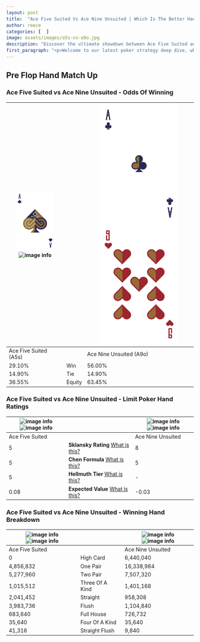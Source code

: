 ```yaml
---
layout: post
title:  "Ace Five Suited Vs Ace Nine Unsuited | Which Is The Better Hand In Poker? A Complete Guide"
author: reece
categories: [  ]
image: assets/images/a5s-vs-a9o.jpg
description: "Discover the ultimate showdown between Ace Five Suited and Ace Nine Unsuited in poker! Uncover the odds, strategies, and scenarios where one hand triumphs over the other. Get ready to up your poker game with this thrilling analysis."
first_paragraph: "<p>Welcome to our latest poker strategy deep dive, where we're pitting two distinct hands against each other in a high-stakes showdown: Ace Five Suited vs Ace Nine Unsuited.</p><p>In the dynamic world of poker, every decision counts, and knowing which hand holds the upper hand is key to your success at the table.</p><p>In this article, we'll dissect these two hands, explore the scenarios where one dominates the other, and equip you with the knowledge to make strategic choices that can tip the odds in your favor.</p><p>Get ready to unravel the intriguing dynamics of these poker hands and elevate your game to new heights.</p>"
---
```




[comment]: # (sp0)

## Pre Flop Hand Match Up

<div class="table hand-ratings" markdown="1"> 



### Ace Five Suited vs Ace Nine Unsuited - Odds Of Winning


    
| ![image info](assets/images/hand1/A.png) ![image info](assets/images/hand1/5s.png) |  | ![image info](assets/images/hand2/A.png) ![image info](assets/images/hand2/9o.png) |
| -------- | -------- | -------- |
| Ace Five Suited (A5s) |  | Ace Nine Unsuited (A9o) |
| 29.10% | Win | 56.00% |
| 14.90% | Tie | 14.90% |
| 36.55% | Equity | 63.45% |




[comment]: # (sp1)



### Ace Five Suited vs Ace Nine Unsuited - Limit Poker Hand Ratings


    
| ![image info](https://www.riverpairs.com/assets/images/hand1/A.png) ![image info](https://www.riverpairs.com/assets/images/hand1/5s.png) |  | ![image info](https://www.riverpairs.com/assets/images/hand2/A.png) ![image info](https://www.riverpairs.com/assets/images/hand2/9o.png) |
| -------- | -------- | -------- |
| Ace Five Suited |  | Ace Nine Unsuited |
| 5 | **Sklansky Rating** [What is this?](/sklansky-rating-explained) | 8 |
| 5 | **Chen Formula** [What is this?](/chen-formula-explained) | 5 |
| 5 | **Hellmuth Tier** [What is this?](/Hellmuth-tier-explained) | - |
| 0.08 | **Expected Value** [What is this?](/expected-value-explained) | -0.03 |




[comment]: # (sp2)



### Ace Five Suited vs Ace Nine Unsuited - Winning Hand Breakdown


    
| ![image info](https://www.riverpairs.com/assets/images/hand1/A.png) ![image info](https://www.riverpairs.com/assets/images/hand1/5s.png) |  | ![image info](https://www.riverpairs.com/assets/images/hand2/A.png) ![image info](https://www.riverpairs.com/assets/images/hand2/9o.png) |
| -------- | -------- | -------- |
| Ace Five Suited |  | Ace Nine Unsuited |
| 0 | High Card | 6,440,040 |
| 4,856,832 | One Pair | 16,338,984 |
| 5,277,960 | Two Pair | 7,507,320 |
| 1,015,512 | Three Of A Kind | 1,401,168 |
| 2,041,452 | Straight | 958,308 |
| 3,983,736 | Flush | 1,104,840 |
| 683,640 | Full House | 726,732 |
| 35,640 | Four Of A Kind | 35,640 |
| 41,316 | Straight Flush | 9,840 |




[comment]: # (sp3)



</div>

[comment]: # (sp4)



[comment]: # (sp5)

